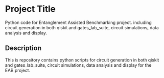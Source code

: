 # Project Title

Python code for Entanglement Assisted Benchmarking project. including circuit generation in both qiskit and gates_lab_suite, circuit simulations, data analysis and display.  

## Description

This is repository contains python scripts for circuit generation in both qiskit and gates_lab_suite, circuit simulations, data analysis and display for the EAB project. 


